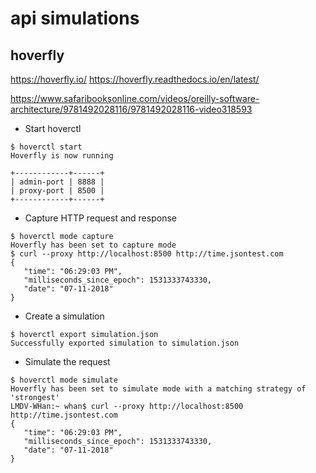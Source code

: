 # api simulations

## hoverfly

https://hoverfly.io/
https://hoverfly.readthedocs.io/en/latest/

https://www.safaribooksonline.com/videos/oreilly-software-architecture/9781492028116/9781492028116-video318593

- Start hoverctl

```
$ hoverctl start
Hoverfly is now running

+------------+------+
| admin-port | 8888 |
| proxy-port | 8500 |
+------------+------+
```

- Capture HTTP request and response

```
$ hoverctl mode capture
Hoverfly has been set to capture mode
$ curl --proxy http://localhost:8500 http://time.jsontest.com
{
   "time": "06:29:03 PM",
   "milliseconds_since_epoch": 1531333743330,
   "date": "07-11-2018"
}
```

- Create a simulation

```
$ hoverctl export simulation.json
Successfully exported simulation to simulation.json
```

- Simulate the request

```
$ hoverctl mode simulate
Hoverfly has been set to simulate mode with a matching strategy of 'strongest'
LMDV-WHan:~ whan$ curl --proxy http://localhost:8500 http://time.jsontest.com
{
   "time": "06:29:03 PM",
   "milliseconds_since_epoch": 1531333743330,
   "date": "07-11-2018"
}
```
